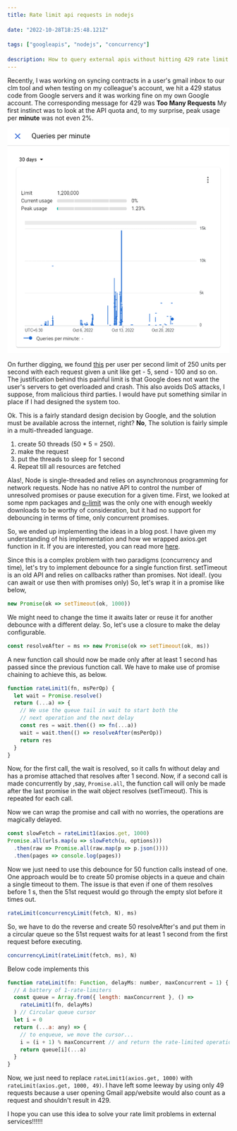 ```yaml
---
title: Rate limit api requests in nodejs

date: "2022-10-28T18:25:48.121Z"

tags: ["googleapis", "nodejs", "concurrency"]

description: How to query external apis without hitting 429 rate limit in nodejs
---
```


Recently, I was working on syncing contracts in a user's gmail inbox to our clm tool and when testing on my colleague's account, we hit a 429 status code from Google servers and it was working fine on my own Google account. The corresponding message for 429 was **Too Many Requests** My first instinct was to look at the API quota and, to my surprise, peak usage per **minute** was not even 2%.

![api usage!!!](quota.png)

On further digging, we found [this](https://developers.google.com/gmail/api/reference/quota) per user per second limit of 250 units per second with each request given a unit like get - 5, send - 100 and so on. The justification behind this painful limit is that Google does not want the user's servers to get overloaded and crash. This also avoids DoS attacks, I suppose, from malicious third parties. I would have put something similar in place if I had designed the system too.

Ok. This is a fairly standard design decision by Google, and the solution must be available across the internet, right? **No**, The solution is fairly simple in a multi-threaded language.

1. create 50 threads (50 \* 5 = 250).
2. make the request
3. put the threads to sleep for 1 second
4. Repeat till all resources are fetched

Alas!, Node is single-threaded and relies on asynchronous programming for network requests. Node has no native API to control the number of unresolved promises or pause execution for a given time. First, we looked at some npm packages and [p-limit](https://www.npmjs.com/package/p-limit) was the only one with enough weekly downloads to be worthy of consideration, but it had no support for debouncing in terms of time, only concurrent promises.

So, we ended up implementing the ideas in a blog post. I have given my understanding of his implementation and how we wrapped axios.get function in it. If you are interested, you can read more [here](https://blog.thoughtspile.tech/2018/07/07/rate-limit-promises/).

Since this is a complex problem with two paradigms (concurrency and time), let's try to implement debounce for a single function first. setTimeout is an old API and relies on callbacks rather than promises. Not ideal!. (you can await or use then with promises only) So, let's wrap it in a promise like below,

```js
new Promise(ok => setTimeout(ok, 1000))
```

We might need to change the time it awaits later or reuse it for another debounce with a different delay. So, let's use a closure to make the delay configurable.

```js
const resolveAfter = ms => new Promise(ok => setTimeout(ok, ms))
```

A new function call should now be made only after at least 1 second has passed since the previous function call. We have to make use of promise chaining to achieve this, as below.

```js
function rateLimit1(fn, msPerOp) {
  let wait = Promise.resolve()
  return (...a) => {
    // We use the queue tail in wait to start both the
    // next operation and the next delay
    const res = wait.then(() => fn(...a))
    wait = wait.then(() => resolveAfter(msPerOp))
    return res
  }
}
```

Now, for the first call, the wait is resolved, so it calls fn without delay and has a promise attached that resolves after 1 second. Now, if a second call is made concurrently by ,say, `Promise.all`, the function call will only be made after the last promise in the wait object resolves (setTimeout). This is repeated for each call.

Now we can wrap the promise and call with no worries, the operations
are magically delayed.

```js
const slowFetch = rateLimit1(axios.get, 1000)
Promise.all(urls.map(u => slowFetch(u, options)))
  .then(raw => Promise.all(raw.map(p => p.json())))
  .then(pages => console.log(pages))
```

Now we just need to use this debounce for 50 function calls instead of one. One approach would be to create 50 promise objects in a queue and chain a single timeout to them. The issue is that even if one of them resolves before 1 s, then the 51st request would go through the empty slot before it times out.

```js
rateLimit(concurrencyLimit(fetch, N), ms)
```

So, we have to do the reverse and create 50 resolveAfter's and put them in a circular queue so the 51st request waits for at least 1 second from the first request before executing.

```js
concurrencyLimit(rateLimit(fetch, ms), N)
```

Below code implements this

```js
function rateLimit(fn: Function, delayMs: number, maxConcurrent = 1) {
  // A battery of 1-rate-limiters
  const queue = Array.from({ length: maxConcurrent }, () =>
    rateLimit1(fn, delayMs)
  ) // Circular queue cursor
  let i = 0
  return (...a: any) => {
    // to enqueue, we move the cursor...
    i = (i + 1) % maxConcurrent // and return the rate-limited operation.
    return queue[i](...a)
  }
}
```

Now, we just need to replace `rateLimit1(axios.get, 1000)` with `rateLimit(axios.get, 1000, 49)`. I have left some leeway by using only 49 requests because a user opening Gmail app/website would also count as a request and shouldn't result in 429.

I hope you can use this idea to solve your rate limit problems in external services!!!!!!

